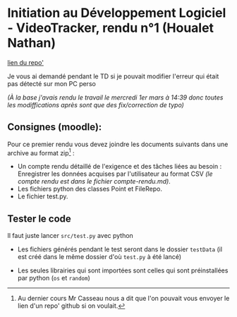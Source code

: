 # Initiation au Développement Logiciel - VideoTracker, rendu n°1 (Houalet Nathan)

[lien du repo'](https://github.com/13Noodles/VideoTracker-temp/)

Je vous ai demandé pendant le TD si je pouvait modifier l'erreur qui était pas détecté sur mon PC perso

_(À la base j'avais rendu le travail le mercredi 1er mars à 14:39 donc toutes les modiffications après sont que des fix/correction de typo)_


## Consignes (moodle):
Pour ce premier rendu vous devez joindre les documents suivants dans une archive au format zip[^1] :
- Un compte rendu détaillé de l'exigence et des tâches liées au besoin : Enregistrer les données acquises par l'utilisateur au format CSV *(le compte rendu est dans le fichier compte-rendu.md)*.
- Les fichiers python des classes Point et FileRepo.
- Le fichier test.py.

## Tester le code
Il faut juste lancer `src/test.py` avec python

- Les fichiers générés pendant le test seront dans le dossier `testData` (il est créé dans le même dossier d'où `test.py` à été lancé)

- Les seules librairies qui sont importées sont celles qui sont préinstallées par python (`os` et `random`)

[^1]: Au dernier cours Mr Casseau nous a dit que l'on pouvait vous envoyer le lien d'un repo' github si on voulait.
